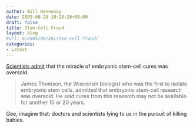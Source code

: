 ```yaml
---
author: Bill Hennessy
date: 2005-06-28 19:28:26+00:00
draft: false
title: Stem-Cell Fraud
layout: blog
#url: e/2005/06/28/stem-cell-fraud/
categories:
- Latest
---
```


[Scientists admit](https://www.ewtn.com/vnews/getstory_print.asp?number=58119) that the miracle of embryonic stem-cell cures was oversold.



> James Thomson, the Wisconsin biologist who was the first to isolate embryonic stem cells, admitted that embryonic stem-cell research was oversold. He said cures from this research may not be available for another 10 or 20 years.




Gee, imagine that:  doctors and scientists lying to us in the pursuit of killing babies.


